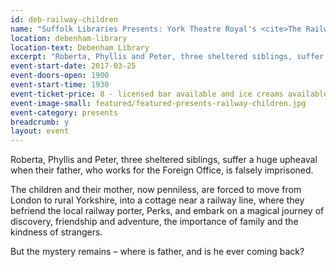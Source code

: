 ```yaml
---
id: deb-railway-children
name: "Suffolk Libraries Presents: York Theatre Royal's <cite>The Railway Children</cite>"
location: debenham-library
location-text: Debenham Library
excerpt: "Roberta, Phyllis and Peter, three sheltered siblings, suffer a huge upheaval when their father, who works for the Foreign Office, is falsely imprisoned."
event-start-date: 2017-03-25
event-doors-open: 1900
event-start-time: 1930
event-ticket-price: 8 - licensed bar available and ice creams available during interval
event-image-small: featured/featured-presents-railway-children.jpg
event-category: presents
breadcrumb: y
layout: event
---
```


Roberta, Phyllis and Peter, three sheltered siblings, suffer a huge upheaval when their father, who works for the Foreign Office, is falsely imprisoned.

The children and their mother, now penniless, are forced to move from London to rural Yorkshire, into a cottage near a railway line, where they befriend the local railway porter, Perks, and embark on a magical journey of discovery, friendship and adventure, the importance of family and the kindness of strangers.

But the mystery remains – where is father, and is he ever coming back?
